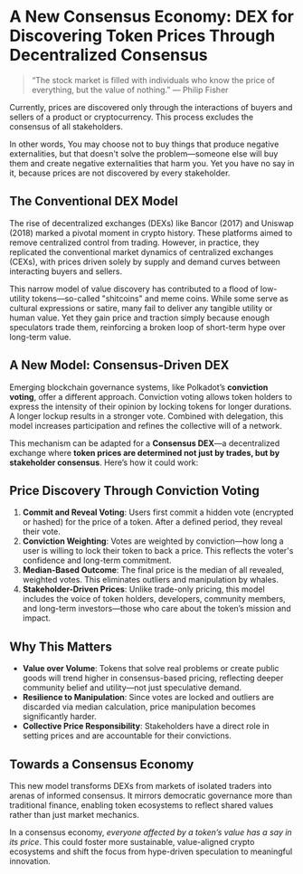 # A New Consensus Economy: DEX for Discovering Token Prices Through Decentralized Consensus

> “The stock market is filled with individuals who know the price of everything, but the value of nothing.” — Philip Fisher

Currently, prices are discovered only through the interactions of buyers and sellers of a product or cryptocurrency. This process excludes the consensus of all stakeholders.

In other words,
You may choose not to buy things that produce negative externalities, but that doesn't solve the problem—someone else will buy them and create negative externalities that harm you. Yet you have no say in it, because prices are not discovered by every stakeholder.

## The Conventional DEX Model

The rise of decentralized exchanges (DEXs) like Bancor (2017) and Uniswap (2018) marked a pivotal moment in crypto history. These platforms aimed to remove centralized control from trading. However, in practice, they replicated the conventional market dynamics of centralized exchanges (CEXs), with prices driven solely by supply and demand curves between interacting buyers and sellers.

This narrow model of value discovery has contributed to a flood of low-utility tokens—so-called "shitcoins" and meme coins. While some serve as cultural expressions or satire, many fail to deliver any tangible utility or human value. Yet they gain price and traction simply because enough speculators trade them, reinforcing a broken loop of short-term hype over long-term value.

## A New Model: Consensus-Driven DEX

Emerging blockchain governance systems, like Polkadot’s **conviction voting**, offer a different approach. Conviction voting allows token holders to express the intensity of their opinion by locking tokens for longer durations. A longer lockup results in a stronger vote. Combined with delegation, this model increases participation and refines the collective will of a network.

This mechanism can be adapted for a **Consensus DEX**—a decentralized exchange where **token prices are determined not just by trades, but by stakeholder consensus**. Here’s how it could work:

## Price Discovery Through Conviction Voting

1. **Commit and Reveal Voting**: Users first commit a hidden vote (encrypted or hashed) for the price of a token. After a defined period, they reveal their vote.
2. **Conviction Weighting**: Votes are weighted by conviction—how long a user is willing to lock their token to back a price. This reflects the voter's confidence and long-term commitment.
3. **Median-Based Outcome**: The final price is the median of all revealed, weighted votes. This eliminates outliers and manipulation by whales.
4. **Stakeholder-Driven Prices**: Unlike trade-only pricing, this model includes the voice of token holders, developers, community members, and long-term investors—those who care about the token’s mission and impact.

## Why This Matters

- **Value over Volume**: Tokens that solve real problems or create public goods will trend higher in consensus-based pricing, reflecting deeper community belief and utility—not just speculative demand.
- **Resilience to Manipulation**: Since votes are locked and outliers are discarded via median calculation, price manipulation becomes significantly harder.
- **Collective Price Responsibility**: Stakeholders have a direct role in setting prices and are accountable for their convictions.

## Towards a Consensus Economy

This new model transforms DEXs from markets of isolated traders into arenas of informed consensus. It mirrors democratic governance more than traditional finance, enabling token ecosystems to reflect shared values rather than just market mechanics.

In a consensus economy, *everyone affected by a token’s value has a say in its price*. This could foster more sustainable, value-aligned crypto ecosystems and shift the focus from hype-driven speculation to meaningful innovation.
